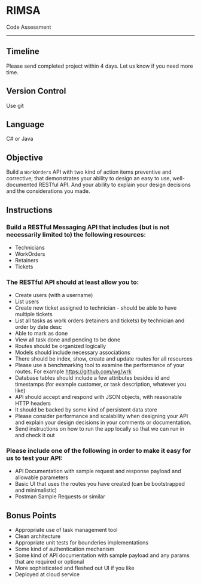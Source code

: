 # RIMSA
Code Assessment

----
## Timeline
Please send completed project within 4 days. Let us know if you need more time.

## Version Control
Use git

## Language
C# or Java

## Objective
Build a `WorkOrders` API with two kind of action items preventive and corrective; that demonstrates your ability to design an easy to use, well-documented RESTful API. And your ability to explain your design decisions and the considerations you made.

## Instructions

### Build a RESTful Messaging API that includes (but is not necessarily limited to) the following resources:
* Technicians
* WorkOrders
* Retainers
* Tickets

### The RESTful API should at least allow you to:
* Create users (with a username)
* List users
* Create new ticket assigned to technician - should be able to have multiple tickets
* List all tasks as work orders (retainers and tickets) by technician and order by date desc
* Able to mark as done 
* View all task done and pending to be done
* Routes should be organized logically
* Models should include necessary associations
* There should be index, show, create and update routes for all resources
* Please use a benchmarking tool to examine the performance of your routes. For example https://github.com/wg/wrk
* Database tables should include a few attributes besides id and timestamps (for example customer, or task description, whatever you like)
* API should accept and respond with JSON objects, with reasonable HTTP headers
* It should be backed by some kind of persistent data store
* Please consider performance and scalability when designing your API and explain your design decisions in your comments or documentation.
* Send instructions on how to run the app locally so that we can run in and check it out

### Please include one of the following in order to make it easy for us to test your API:
* API Documentation with sample request and response payload and allowable parameters
* Basic UI that uses the routes you have created (can be bootstrapped and minimalistic)
* Postman Sample Requests or similar

## Bonus Points
* Appropriate use of task management tool
* Clean architecture
* Appropriate unit tests for bounderies implementations
* Some kind of authentication mechanism
* Some kind of API documentation with sample payload and any params that are required or optional
* More sophisticated and fleshed out UI if you like
* Deployed at cloud service
